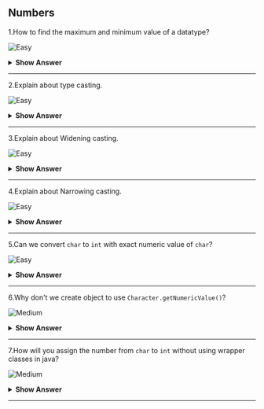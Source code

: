 ## Numbers

1.How to find the maximum and minimum value of a datatype?

![Easy](https://github.com/revaturelabs/interviewquestions/blob/dev/ComplexityTags/simple%20(2).svg)
<details>
    <summary><b> Show Answer </b></summary> 
<blockquote>

- To find the maximum value of a data type, we have to use the corresponding wrapper class and their staic variable `MAX_VALUE`.
- For minivalue, we can use `MIN_VALUE`.
</blockqoute> 

**Eaxmple**
``` java
public class Main {
	public static void main(String[] args) {
		int i = Integer.MAX_VALUE;
		System.out.println(i);
	}
}
```
**Output**
```
2147483647
```
>It gives the maximum value of `int` datatype.
</details>

---

2.Explain about type casting.

![Easy](https://github.com/revaturelabs/interviewquestions/blob/dev/ComplexityTags/simple%20(2).svg)
<details>
    <summary><b> Show Answer </b></summary> 
<blockquote>

- Type casting is the process of changing variable from one datatype to another datatype.
- Type casting is possible for both primitive and reference type.
- For primitive types we have values being wither widen or narrow depdending upon source and destination data type.
- For refernce types, type casting make sense only when there is inheritance relationship exist between the source and destination type, in that case we say upcasting (child object casted to parent) or downcasting(parent object casted to child) casting.
</blockqoute>
</details>

---

3.Explain about Widening casting.

![Easy](https://github.com/revaturelabs/interviewquestions/blob/dev/ComplexityTags/simple%20(2).svg)
<details>
    <summary><b> Show Answer </b></summary> 
<blockquote>

- Widening casting also called implicit type casting is the process changing from smaller datatype to larger datatype.
- The convertion is done automatically.
**Example**
``` java
public class Main {
	public static void main(String[] args) {
	    int i = 9;
	    float f = i;
	    System.out.println(f); //9.0
	}
}

```
- In the above example, the variable `f` is assigned as `i` where the value is `9`. Now the value of `f` is `9.0`. Here the `int` value is automatically converted into `float`.
</blockqoute> 
</details>

---

4.Explain about Narrowing casting.

![Easy](https://github.com/revaturelabs/interviewquestions/blob/dev/ComplexityTags/simple%20(2).svg)
<details>
    <summary><b> Show Answer </b></summary> 
<blockquote>

- Narrowing casting also called explicit type casting is the process changing from larger datatype to smaller datatype.
- The convertion is done manually. We have specify the datatype.
**Example**
``` java
public class Main {
	public static void main(String[] args) {
	    float f = 9.84f;
	    int i = (int)f;
	    System.out.println(i);  //9
	}
}
```
- In the above example, the variable `i` is assigned as `f` where the value is `9.84`. Now the value of `i` is `9`. Here the `float` value is manually converted into `int`. We have to specify the name manually.
</blockqoute> 
</details>

---

5.Can we convert `char` to `int` with exact numeric value of `char`?

![Easy](https://github.com/revaturelabs/interviewquestions/blob/dev/ComplexityTags/simple%20(2).svg)
<details>
    <summary><b> Show Answer </b></summary> 
<blockquote>

Yes, we can convert `char` to `int` with exact numeric value using wrapper class.
``` java
public class Main {
	public static void main(String[] args) {
		char c = '9'; 
		int i = Character.getNumericValue(c);
		System.out.println(i); //9
	}
}
```
In the above code, the method `Character.getNumericValue(c)` gets the numeric value.
</blockqoute> 
</details>

---

6.Why don't we create object to use `Character.getNumericValue()`?

![Medium](https://github.com/revaturelabs/interviewquestions/blob/dev/ComplexityTags/Medium%20(2).svg)
<details>
    <summary><b> Show Answer </b></summary> 
<blockquote>

`getNumericValue` is a static method of `Character` wrapper class. For static methods, we don't need objects to access it. 
</blockqoute> 
</details>

---

7.How will you assign the number from `char` to `int` without using wrapper classes in java?

![Medium](https://github.com/revaturelabs/interviewquestions/blob/dev/ComplexityTags/Medium%20(2).svg)
<details>
    <summary><b> Show Answer </b></summary> 
<blockquote>

  -  If we directly assign the value of `char` to `int`, it will assign the ASCII value. Therefore we have subract `48` to get the integer value.
    **Example**
    ``` java
    public class Main {
	public static void main(String[] args) {
		char c = '9'; 
		int i = c - 48; // ascii value of 9 is 57.
		System.out.println(i); // 9
	}
    }
    ```
    -  In the above code, the value of c is automatcally converted into `57` integer value that is ascii value.
    -  Then the subtraction is done to get `9`.
  
</blockqoute> 
</details>

---

